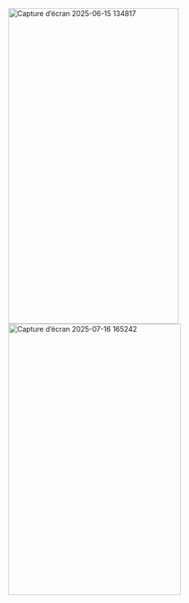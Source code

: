 
<img width="341" height="633" alt="Capture d’écran 2025-06-15 134817" src="https://github.com/user-attachments/assets/19dd7884-0755-4def-96e2-dcd727b4f77d" />

<img width="346" height="544" alt="Capture d’écran 2025-07-16 165242" src="https://github.com/user-attachments/assets/5ee28117-06e9-473a-a694-d967356fd45f" />
